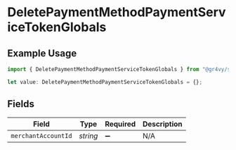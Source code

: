 # DeletePaymentMethodPaymentServiceTokenGlobals

## Example Usage

```typescript
import { DeletePaymentMethodPaymentServiceTokenGlobals } from "@gr4vy/sdk/models/operations";

let value: DeletePaymentMethodPaymentServiceTokenGlobals = {};
```

## Fields

| Field               | Type                | Required            | Description         |
| ------------------- | ------------------- | ------------------- | ------------------- |
| `merchantAccountId` | *string*            | :heavy_minus_sign:  | N/A                 |